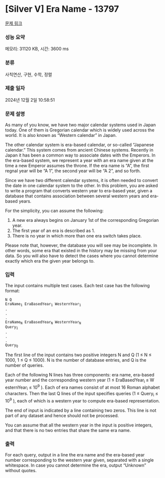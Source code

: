 # [Silver V] Era Name - 13797 

[문제 링크](https://www.acmicpc.net/problem/13797) 

### 성능 요약

메모리: 31120 KB, 시간: 3600 ms

### 분류

사칙연산, 구현, 수학, 정렬

### 제출 일자

2024년 12월 2일 10:58:51

### 문제 설명

<p>As many of you know, we have two major calendar systems used in Japan today. One of them is Gregorian calendar which is widely used across the world. It is also known as “Western calendar” in Japan.</p>

<p>The other calendar system is era-based calendar, or so-called “Japanese calendar.” This system comes from ancient Chinese systems. Recently in Japan it has been a common way to associate dates with the Emperors. In the era-based system, we represent a year with an era name given at the time a new Emperor assumes the throne. If the era name is “A”, the first regnal year will be “A 1”, the second year will be “A 2”, and so forth.</p>

<p>Since we have two different calendar systems, it is often needed to convert the date in one calendar system to the other. In this problem, you are asked to write a program that converts western year to era-based year, given a database that contains association between several western years and era-based years.</p>

<p>For the simplicity, you can assume the following:</p>

<ol>
	<li>A new era always begins on January 1st of the corresponding Gregorian year.</li>
	<li>The first year of an era is described as 1.</li>
	<li>There is no year in which more than one era switch takes place.</li>
</ol>

<p>Please note that, however, the database you will see may be incomplete. In other words, some era that existed in the history may be missing from your data. So you will also have to detect the cases where you cannot determine exactly which era the given year belongs to.</p>

### 입력 

 <p>The input contains multiple test cases. Each test case has the following format:</p>

<pre><code>N Q 
EraName<sub>1</sub> EraBasedYear<sub>1</sub> WesternYear<sub>1</sub> 
. 
. 
. 
EraName<sub>N</sub> EraBasedYear<sub>N</sub> WesternYear<sub>N</sub> 
Query<sub>1</sub> 
. 
. 
. 
Query<sub>Q </sub></code></pre>

<p>The first line of the input contains two positive integers N and Q (1 ≤ N ≤ 1000, 1 ≤ Q ≤ 1000). N is the number of database entries, and Q is the number of queries.</p>

<p>Each of the following N lines has three components: era name, era-based year number and the corresponding western year (1 ≤ EraBasedYear<sub>i </sub>≤ W esternYear<sub>i</sub> ≤ 10<sup>9</sup> ). Each of era names consist of at most 16 Roman alphabet characters. Then the last Q lines of the input specifies queries (1 ≤ Query<sub>i</sub> ≤ 10<sup>9</sup> ), each of which is a western year to compute era-based representation.</p>

<p>The end of input is indicated by a line containing two zeros. This line is not part of any dataset and hence should not be processed.</p>

<p>You can assume that all the western year in the input is positive integers, and that there is no two entries that share the same era name.</p>

### 출력 

 <p>For each query, output in a line the era name and the era-based year number corresponding to the western year given, separated with a single whitespace. In case you cannot determine the era, output “Unknown” without quotes.</p>

